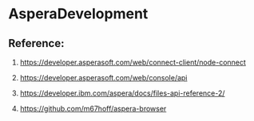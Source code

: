 # AsperaDevelopment






## Reference:

1. https://developer.asperasoft.com/web/connect-client/node-connect

2. https://developer.asperasoft.com/web/console/api

3. https://developer.ibm.com/aspera/docs/files-api-reference-2/

4. https://github.com/m67hoff/aspera-browser
